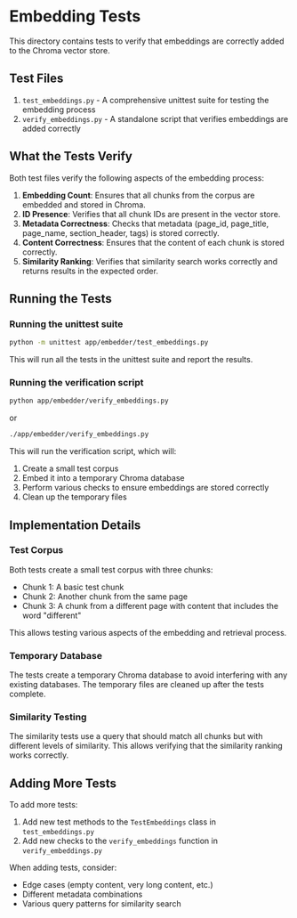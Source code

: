 # Embedding Tests

This directory contains tests to verify that embeddings are correctly added to the Chroma vector store.

## Test Files

1. `test_embeddings.py` - A comprehensive unittest suite for testing the embedding process
2. `verify_embeddings.py` - A standalone script that verifies embeddings are added correctly

## What the Tests Verify

Both test files verify the following aspects of the embedding process:

1. **Embedding Count**: Ensures that all chunks from the corpus are embedded and stored in Chroma.
2. **ID Presence**: Verifies that all chunk IDs are present in the vector store.
3. **Metadata Correctness**: Checks that metadata (page_id, page_title, page_name, section_header, tags) is stored correctly.
4. **Content Correctness**: Ensures that the content of each chunk is stored correctly.
5. **Similarity Ranking**: Verifies that similarity search works correctly and returns results in the expected order.

## Running the Tests

### Running the unittest suite

```bash
python -m unittest app/embedder/test_embeddings.py
```

This will run all the tests in the unittest suite and report the results.

### Running the verification script

```bash
python app/embedder/verify_embeddings.py
```

or

```bash
./app/embedder/verify_embeddings.py
```

This will run the verification script, which will:
1. Create a small test corpus
2. Embed it into a temporary Chroma database
3. Perform various checks to ensure embeddings are stored correctly
4. Clean up the temporary files

## Implementation Details

### Test Corpus

Both tests create a small test corpus with three chunks:
- Chunk 1: A basic test chunk
- Chunk 2: Another chunk from the same page
- Chunk 3: A chunk from a different page with content that includes the word "different"

This allows testing various aspects of the embedding and retrieval process.

### Temporary Database

The tests create a temporary Chroma database to avoid interfering with any existing databases. The temporary files are cleaned up after the tests complete.

### Similarity Testing

The similarity tests use a query that should match all chunks but with different levels of similarity. This allows verifying that the similarity ranking works correctly.

## Adding More Tests

To add more tests:

1. Add new test methods to the `TestEmbeddings` class in `test_embeddings.py`
2. Add new checks to the `verify_embeddings` function in `verify_embeddings.py`

When adding tests, consider:
- Edge cases (empty content, very long content, etc.)
- Different metadata combinations
- Various query patterns for similarity search
